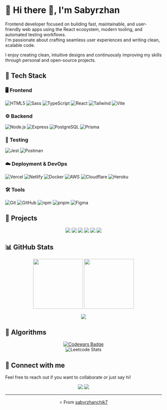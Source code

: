 # 👋 Hi there 👋, I'm Sabyrzhan

Frontend developer focused on building fast, maintainable, and user-friendly web apps using the React ecosystem, modern tooling, and automated testing workflows.  
I'm passionate about crafting seamless user experiences and writing clean, scalable code.

I enjoy creating clean, intuitive designs and continuously improving my skills through personal and open-source projects.

## 🧠 Tech Stack

### 🖥️ Frontend  
![HTML5](https://skillicons.dev/icons?i=html)
![Sass](https://skillicons.dev/icons?i=sass)
![TypeScript](https://skillicons.dev/icons?i=ts)
![React](https://skillicons.dev/icons?i=react)
![Tailwind](https://skillicons.dev/icons?i=tailwind)
![Vite](https://skillicons.dev/icons?i=vite)

### ⚙️ Backend  
![Node.js](https://skillicons.dev/icons?i=nodejs)
![Express](https://skillicons.dev/icons?i=express)
![PostgreSQL](https://skillicons.dev/icons?i=postgres)
![Prisma](https://skillicons.dev/icons?i=prisma)

### 🧪 Testing  
![Jest](https://skillicons.dev/icons?i=jest)
![Postman](https://skillicons.dev/icons?i=postman)

### ☁️ Deployment & DevOps  
![Vercel](https://skillicons.dev/icons?i=vercel)
![Netlify](https://skillicons.dev/icons?i=netlify)
![Docker](https://skillicons.dev/icons?i=docker)
![AWS](https://skillicons.dev/icons?i=aws)
![Cloudflare](https://skillicons.dev/icons?i=cloudflare)
![Heroku](https://skillicons.dev/icons?i=heroku)

### 🛠️ Tools  
![Git](https://skillicons.dev/icons?i=git)
![GitHub](https://skillicons.dev/icons?i=github)
![npm](https://skillicons.dev/icons?i=npm)
![pnpm](https://skillicons.dev/icons?i=pnpm)
![Figma](https://skillicons.dev/icons?i=figma)

## 🚀 Projects

<p align="center">
  <a href="https://github.com/sabyrzhanchik7/trelly"><img src="https://github-readme-stats.vercel.app/api/pin/?username=sabyrzhanchik7&repo=trelly&theme=react&hide_border=true" /></a>
  <a href="https://github.com/sabyrzhanchik7/musicfun"><img src="https://github-readme-stats.vercel.app/api/pin/?username=sabyrzhanchik7&repo=musicfun&theme=react&hide_border=true" /></a>
  <a href="https://github.com/sabyrzhanchik7/todo-react"><img src="https://github-readme-stats.vercel.app/api/pin/?username=sabyrzhanchik7&repo=todo-react&theme=react&hide_border=true" /></a>
  <a href="https://github.com/sabyrzhanchik7/todo-vanilla"><img src="https://github-readme-stats.vercel.app/api/pin/?username=sabyrzhanchik7&repo=todo-vanilla&theme=react&hide_border=true" /></a>
  <a href="https://github.com/sabyrzhanchik7/positivus"><img src="https://github-readme-stats.vercel.app/api/pin/?username=sabyrzhanchik7&repo=positivus&theme=react&hide_border=true" /></a>
  <a href="https://github.com/sabyrzhanchik7/kropp-fitness"><img src="https://github-readme-stats.vercel.app/api/pin/?username=sabyrzhanchik7&repo=kropp-fitness&theme=react&hide_border=true" /></a>
</p>

## 📊 GitHub Stats

<p align="center">
  <img src="https://github-readme-stats.vercel.app/api?username=sabyrzhanchik7&show_icons=true&theme=react&hide_border=true" height="160" />
  <img src="https://github-readme-stats.vercel.app/api/top-langs/?username=sabyrzhanchik7&layout=compact&theme=react&hide_border=true" height="160" />
</p>

<p align="center">
  <a href="https://github.com/ashutosh00710/github-readme-activity-graph">
    <img src="https://github-readme-activity-graph.vercel.app/graph?username=sabyrzhanchik7&bg_color=282c34&color=ffffff&line=61dafb&point=61dafb&area=true&hide_border=true" />
  </a>
</p>

## 🧩 Algorithms

<p align="center">
  <a href="https://www.codewars.com/users/sabyrzhanchik7">
    <img src="https://www.codewars.com/users/sabyrzhanchik7/badges/large" alt="Codewars Badge" />
  </a>
  <br/>
  <img src="https://leetcard.jacoblin.cool/sabyrzhanchik7" alt="Leetcode Stats" />
</p>

## 💬 Connect with me
Feel free to reach out if you want to collaborate or just say hi!

<p align="center">
  <a href="https://t.me/sabyrzhanchik7"><img src="https://img.shields.io/badge/Telegram-2CA5E0?style=for-the-badge&logo=telegram&logoColor=white" /></a>
  <a href="mailto:sabyrzhanchik7@gmail.com"><img src="https://img.shields.io/badge/Gmail-D14836?style=for-the-badge&logo=gmail&logoColor=white" /></a>
</p>

---

<p align="center">⭐️ From <a href="https://github.com/sabyrzhanchik7">sabyrzhanchik7</a></p>
